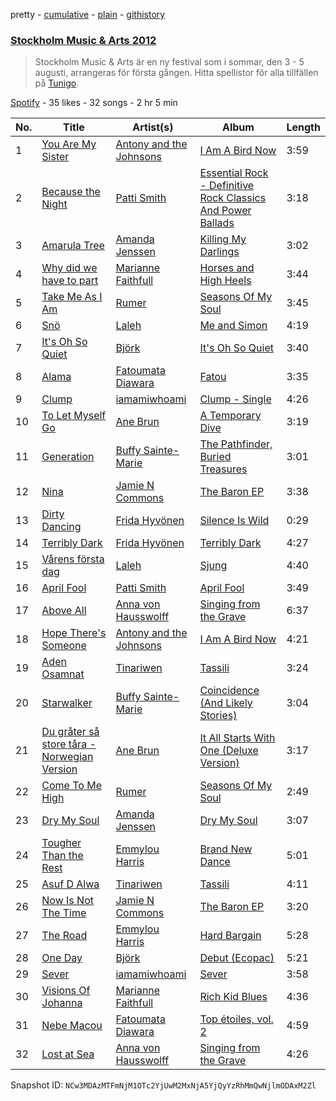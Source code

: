 pretty - [cumulative](/playlists/cumulative/6lrsZHHFL65pjpDcjv6sFi.md) - [plain](/playlists/plain/6lrsZHHFL65pjpDcjv6sFi) - [githistory](https://github.githistory.xyz/mackorone/spotify-playlist-archive/blob/main/playlists/plain/6lrsZHHFL65pjpDcjv6sFi)

### [Stockholm Music & Arts 2012](https://open.spotify.com/playlist/6lrsZHHFL65pjpDcjv6sFi)

> Stockholm Music & Arts är en ny festival som i sommar, den 3 \- 5 augusti, arrangeras för första gången\. Hitta spellistor för alla tillfällen på <a href="spottily:app:tunigo">Tunigo</a>.

[Spotify](https://open.spotify.com/user/spotify) - 35 likes - 32 songs - 2 hr 5 min

| No. | Title | Artist(s) | Album | Length |
|---|---|---|---|---|
| 1 | [You Are My Sister](https://open.spotify.com/track/4vWvY2Ed1dn6K2MMBCKtb5) | [Antony and the Johnsons](https://open.spotify.com/artist/4fxp616ALtFWnXfwxnjLzW) | [I Am A Bird Now](https://open.spotify.com/album/0hiJeb1ycFFXyW12j61sfB) | 3:59 |
| 2 | [Because the Night](https://open.spotify.com/track/7BYQAP9ga7aiBSmPJCSNRs) | [Patti Smith](https://open.spotify.com/artist/0vYkHhJ48Bs3jWcvZXvOrP) | [Essential Rock \- Definitive Rock Classics And Power Ballads](https://open.spotify.com/album/0vIu1r5LhcuE8mFQQDkVdm) | 3:18 |
| 3 | [Amarula Tree](https://open.spotify.com/track/2ayMFTvtduPjv6iTetKJsx) | [Amanda Jenssen](https://open.spotify.com/artist/5abrQugiw9ysKSuemQW7K9) | [Killing My Darlings](https://open.spotify.com/album/5lPdtxuFsQehROss0CG8vH) | 3:02 |
| 4 | [Why did we have to part](https://open.spotify.com/track/3aqHBA0B1pXDQrnXc8py9B) | [Marianne Faithfull](https://open.spotify.com/artist/7mlge4peaoNgzTsY6M32RB) | [Horses and High Heels](https://open.spotify.com/album/2raxEkecP44QjO96m9QHn7) | 3:44 |
| 5 | [Take Me As I Am](https://open.spotify.com/track/5BqwCuzJ9ILElVAkbPE0e5) | [Rumer](https://open.spotify.com/artist/0Mk6GS1Xr5tqlQyPNkMZzx) | [Seasons Of My Soul](https://open.spotify.com/album/7sM4i2vAo7hUz010aByt6l) | 3:45 |
| 6 | [Snö](https://open.spotify.com/track/0RKTDDcdUvulNlDyLaktZB) | [Laleh](https://open.spotify.com/artist/62QZPjYQMoo5g56FP9Webq) | [Me and Simon](https://open.spotify.com/album/5miuVRm6nR172VxxQSDdkb) | 4:19 |
| 7 | [It's Oh So Quiet](https://open.spotify.com/track/13KhefWy9ZsL81QC9j2raG) | [Björk](https://open.spotify.com/artist/7w29UYBi0qsHi5RTcv3lmA) | [It's Oh So Quiet](https://open.spotify.com/album/0jCV446kPAP6H1ZpyQ3UvQ) | 3:40 |
| 8 | [Alama](https://open.spotify.com/track/4hrQVTp8TILUcQZZlbYriu) | [Fatoumata Diawara](https://open.spotify.com/artist/4G5ZJny3HvX6Il7eHVfnNC) | [Fatou](https://open.spotify.com/album/4cIsRsgaaVwIiLYDh2abEY) | 3:35 |
| 9 | [Clump](https://open.spotify.com/track/7pXojk3OlRYkKH0TJosc0n) | [iamamiwhoami](https://open.spotify.com/artist/6UOcY6w4K6Ek5Lw5rFDHdP) | [Clump \- Single](https://open.spotify.com/album/3YIgrmgNSSqZjIsHs4Y45d) | 4:26 |
| 10 | [To Let Myself Go](https://open.spotify.com/track/0FZrWCjmtvn9GRTHsW6BVp) | [Ane Brun](https://open.spotify.com/artist/2L3kwZFd16zjHz9a5kEPAm) | [A Temporary Dive](https://open.spotify.com/album/4YJXC11jbtkIVQAzCGE8hr) | 3:19 |
| 11 | [Generation](https://open.spotify.com/track/6JzJHPTPIwBeK8Ps6lGB0E) | [Buffy Sainte\-Marie](https://open.spotify.com/artist/5exO2eW84QucBhrRhcK76x) | [The Pathfinder, Buried Treasures](https://open.spotify.com/album/4tUeFEFh81XykNyE8KDwoG) | 3:01 |
| 12 | [Nina](https://open.spotify.com/track/6WbZHZ8pdT0qaYN3WcbawJ) | [Jamie N Commons](https://open.spotify.com/artist/2FsZnS8gQ8jG1HGnPYNlm9) | [The Baron EP](https://open.spotify.com/album/4F10nVG5DE1WienYAlJxUN) | 3:38 |
| 13 | [Dirty Dancing](https://open.spotify.com/track/2RFVnh4Pz1PUJ0RfTjbzvP) | [Frida Hyvönen](https://open.spotify.com/artist/58XdW0XyGukvmGatf7NC2R) | [Silence Is Wild](https://open.spotify.com/album/0JT2W4vgJZ01SJZaSQ4qjW) | 0:29 |
| 14 | [Terribly Dark](https://open.spotify.com/track/7yDesLL0xoOYD6OumVT41L) | [Frida Hyvönen](https://open.spotify.com/artist/58XdW0XyGukvmGatf7NC2R) | [Terribly Dark](https://open.spotify.com/album/2O9PsSYHhk6rHzzVa9MZG9) | 4:27 |
| 15 | [Vårens första dag](https://open.spotify.com/track/24WyDyJfAXgkcPddKdvfYA) | [Laleh](https://open.spotify.com/artist/62QZPjYQMoo5g56FP9Webq) | [Sjung](https://open.spotify.com/album/1YqHIqrWx3eopxKFPqjqhT) | 4:40 |
| 16 | [April Fool](https://open.spotify.com/track/7b9FS2uvbKobrnM2RyJDsB) | [Patti Smith](https://open.spotify.com/artist/0vYkHhJ48Bs3jWcvZXvOrP) | [April Fool](https://open.spotify.com/album/4Nhtp0iSdvBp5mTJaAYFoz) | 3:49 |
| 17 | [Above All](https://open.spotify.com/track/6yoT0tTKz6FKYq9nYqyrzC) | [Anna von Hausswolff](https://open.spotify.com/artist/1eiXrvua27VlWgZ9kiaIn6) | [Singing from the Grave](https://open.spotify.com/album/0zTW5KPhvQtZwyhcsjfzMv) | 6:37 |
| 18 | [Hope There's Someone](https://open.spotify.com/track/09ZGF6mwJVzw5jxqbtT53E) | [Antony and the Johnsons](https://open.spotify.com/artist/4fxp616ALtFWnXfwxnjLzW) | [I Am A Bird Now](https://open.spotify.com/album/0hiJeb1ycFFXyW12j61sfB) | 4:21 |
| 19 | [Aden Osamnat](https://open.spotify.com/track/5JOPgea6eCH6UmOmyvxv7t) | [Tinariwen](https://open.spotify.com/artist/2sf2owtFSCvz2MLfxmNdkb) | [Tassili](https://open.spotify.com/album/2ayn2kcmLkQlmoYYEn4CMi) | 3:24 |
| 20 | [Starwalker](https://open.spotify.com/track/7BWFL0HKi5vmj40DRQeCjH) | [Buffy Sainte\-Marie](https://open.spotify.com/artist/5exO2eW84QucBhrRhcK76x) | [Coincidence \(And Likely Stories\)](https://open.spotify.com/album/3b5QzMv6C97vDjrLXyQwyh) | 3:04 |
| 21 | [Du gråter så store tåra \- Norwegian Version](https://open.spotify.com/track/4LJ3hYrKHuknqzM6B7NAuI) | [Ane Brun](https://open.spotify.com/artist/2L3kwZFd16zjHz9a5kEPAm) | [It All Starts With One \(Deluxe Version\)](https://open.spotify.com/album/6IRHfh6FMJydH0SIIxjQ2g) | 3:17 |
| 22 | [Come To Me High](https://open.spotify.com/track/2dGHk13rY1FjScjNh0S2XY) | [Rumer](https://open.spotify.com/artist/0Mk6GS1Xr5tqlQyPNkMZzx) | [Seasons Of My Soul](https://open.spotify.com/album/7sM4i2vAo7hUz010aByt6l) | 2:49 |
| 23 | [Dry My Soul](https://open.spotify.com/track/64h4ggNjcTYHCzAj2JGg36) | [Amanda Jenssen](https://open.spotify.com/artist/5abrQugiw9ysKSuemQW7K9) | [Dry My Soul](https://open.spotify.com/album/2I5dU3UhJpuHIHK7WJR35Z) | 3:07 |
| 24 | [Tougher Than the Rest](https://open.spotify.com/track/00S7IIk3V9ChIcfScLyb3r) | [Emmylou Harris](https://open.spotify.com/artist/5s6TJEuHTr9GR894wc6VfP) | [Brand New Dance](https://open.spotify.com/album/6ZXNDIUd69eklXp3Tw1G4r) | 5:01 |
| 25 | [Asuf D Alwa](https://open.spotify.com/track/6uADSUnG5yBuSx2MQXQLQ9) | [Tinariwen](https://open.spotify.com/artist/2sf2owtFSCvz2MLfxmNdkb) | [Tassili](https://open.spotify.com/album/2ayn2kcmLkQlmoYYEn4CMi) | 4:11 |
| 26 | [Now Is Not The Time](https://open.spotify.com/track/4d3ReHL8rS7LQd6GyF1x7z) | [Jamie N Commons](https://open.spotify.com/artist/2FsZnS8gQ8jG1HGnPYNlm9) | [The Baron EP](https://open.spotify.com/album/4F10nVG5DE1WienYAlJxUN) | 3:20 |
| 27 | [The Road](https://open.spotify.com/track/20vhk8SGHTKt23DXbsMiUz) | [Emmylou Harris](https://open.spotify.com/artist/5s6TJEuHTr9GR894wc6VfP) | [Hard Bargain](https://open.spotify.com/album/31qvG1L8oBDMXJTgZnsT7j) | 5:28 |
| 28 | [One Day](https://open.spotify.com/track/4elFKIyvzrNLpijk3EetaA) | [Björk](https://open.spotify.com/artist/7w29UYBi0qsHi5RTcv3lmA) | [Debut \(Ecopac\)](https://open.spotify.com/album/1Xa4WU2bxfuKCgGDga6NWx) | 5:21 |
| 29 | [Sever](https://open.spotify.com/track/157z8EaCqIpuCaRSWVulyT) | [iamamiwhoami](https://open.spotify.com/artist/6UOcY6w4K6Ek5Lw5rFDHdP) | [Sever](https://open.spotify.com/album/5G52yHFSGibkb0g3LTM3AM) | 3:58 |
| 30 | [Visions Of Johanna](https://open.spotify.com/track/3B2oByGtOQeKXKs13yw5Gu) | [Marianne Faithfull](https://open.spotify.com/artist/7mlge4peaoNgzTsY6M32RB) | [Rich Kid Blues](https://open.spotify.com/album/7m06IfHTHIxJHPlOrCybrk) | 4:36 |
| 31 | [Nebe Macou](https://open.spotify.com/track/6M6kmy45IiAoZoks5rNHvk) | [Fatoumata Diawara](https://open.spotify.com/artist/4G5ZJny3HvX6Il7eHVfnNC) | [Top étoiles, vol\. 2](https://open.spotify.com/album/3MSgJbyTBt6bzgRbv7kVM0) | 4:59 |
| 32 | [Lost at Sea](https://open.spotify.com/track/267Wgt8nw2xaaYgjWFBj8k) | [Anna von Hausswolff](https://open.spotify.com/artist/1eiXrvua27VlWgZ9kiaIn6) | [Singing from the Grave](https://open.spotify.com/album/0zTW5KPhvQtZwyhcsjfzMv) | 4:26 |

Snapshot ID: `NCw3MDAzMTFmNjM1OTc2YjUwM2MxNjA5YjQyYzRhMmQwNjlmODAxM2Zl`
